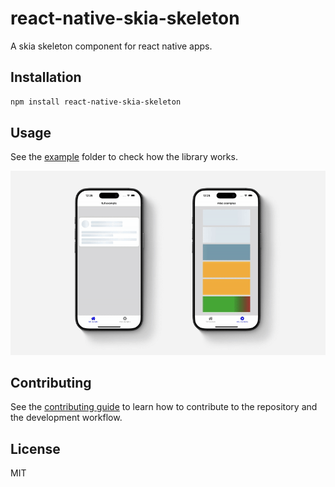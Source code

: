 # react-native-skia-skeleton

A skia skeleton component for react native apps.

## Installation

```sh
npm install react-native-skia-skeleton
```

## Usage

See the [example](https://github.com/chicio/react-native-skia-skeleton/tree/main/example) folder to check how the library works.

![Video documentation](https://github.com/chicio/react-native-skia-skeleton/blob/c7e0c12972f9823e3fe47e4ba6049bb4a8efd7aa/assets/video-documentation.gif)

## Contributing

See the [contributing guide](CONTRIBUTING.md) to learn how to contribute to the repository and the development workflow.

## License

MIT

